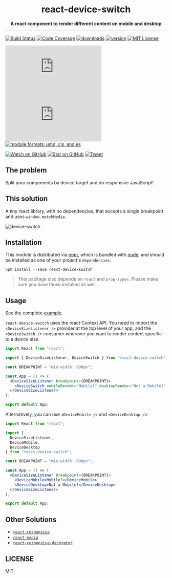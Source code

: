 <div align="center">
<h1>react-device-switch</h1>
 
<strong>A react component to render different content on mobile and desktop</strong>
</div>
 
<hr />
 
[![Build Status][build-badge]][build]
[![Code Coverage][coverage-badge]][coverage]
[![downloads][downloads-badge]][npmcharts]
[![version][version-badge]][package]
[![MIT License][license-badge]][LICENSE]

[![size][size-badge]][unpkg-dist]
[![gzip size][gzip-badge]][unpkg-dist]
[![module formats: umd, cjs, and es][module-formats-badge]][unpkg-dist]

[![Watch on GitHub][github-watch-badge]][github-watch]
[![Star on GitHub][github-star-badge]][github-star]
[![Tweet][twitter-badge]][twitter]

## The problem

Split your components by device target and do responsive JavaScript!

## This solution

A tiny react library, with no dependencies, that accepts a single breakpoint and uses `window.matchMedia`.

![device-switch](https://user-images.githubusercontent.com/433409/42350453-81f6176e-8065-11e8-98b1-f7a6bc89a4ff.gif)

## Installation

This module is distributed via [npm][npm], which is bundled with [node][node], and should be installed as one of your project's `dependencies`:

```
npm install --save react-device-switch
```

> This package also depends on `react` and `prop-types`. Please make sure you have those installed as well.

## Usage

See the complete [example](./example).

`react-device-switch` uses the react Context API. You need to import the `<DeviceSizeListener />` provider at the top level of your app, and the `<DeviceSwitch />` consumer wherever you want to render content specific to a device size.

```jsx
import React from "react";

import { DeviceSizeListener, DeviceSwitch } from "react-device-switch";

const BREAKPOINT = "min-width: 600px";

const App = () => (
  <DeviceSizeListener breakpoint={BREAKPOINT}>
    <DeviceSwitch mobileRender="Mobile!" desktopRender="Not a Mobile!" />
  </DeviceSizeListener>
);

export default App;
```

Alternatively, you can use `<DeviceMobile />` and `<DeviceDesktop />`:

```jsx
import React from "react";

import {
  DeviceSizeListener,
  DeviceMobile,
  DeviceDesktop
} from "react-device-switch";

const BREAKPOINT = "min-width: 600px";

const App = () => (
  <DeviceSizeListener breakpoint={BREAKPOINT}>
    <DeviceMobile>Mobile!</DeviceMobile>
    <DeviceDesktop>Not a Mobile!</DeviceDesktop>
  </DeviceSizeListener>
);

export default App;
```

## Other Solutions

- [`react-responsive`](https://github.com/contra/react-responsive)
- [`react-media`](https://github.com/ReactTraining/react-media)
- [`react-responsive-decorator`](https://github.com/damassi/react-responsive-decorator)

## LICENSE

MIT

[npm]: https://www.npmjs.com/
[node]: https://nodejs.org
[build-badge]: https://img.shields.io/travis/damusnet/react-device-switch.svg?style=plastic
[build]: https://travis-ci.org/damusnet/react-device-switch
[coverage-badge]: https://img.shields.io/codecov/c/github/damusnet/react-device-switch.svg?style=plastic
[coverage]: https://codecov.io/github/damusnet/react-device-switch
[greenkeeper-badge]: https://badges.greenkeeper.io/damusnet/react-device-switch.svg
[version-badge]: https://img.shields.io/npm/v/react-device-switch.svg?style=plastic
[package]: https://www.npmjs.com/package/react-device-switch
[downloads-badge]: https://img.shields.io/npm/dm/react-device-switch.svg?style=plastic
[npmcharts]: http://npmcharts.com/compare/react-device-switch
[license-badge]: https://img.shields.io/npm/l/react-device-switch.svg?style=plastic
[license]: https://github.com/damusnet/react-device-switch/blob/master/LICENSE
[github-watch-badge]: https://img.shields.io/github/watchers/damusnet/react-device-switch.svg?style=social
[github-watch]: https://github.com/damusnet/react-device-switch/watchers
[github-star-badge]: https://img.shields.io/github/stars/damusnet/react-device-switch.svg?style=social
[github-star]: https://github.com/damusnet/react-device-switch/stargazers
[twitter]: https://twitter.com/intent/tweet?text=Check%20out%20react-device-switch!%20https://github.com/damusnet/react-device-switch%20%F0%9F%91%8D
[twitter-badge]: https://img.shields.io/twitter/url/https/github.com/damusnet/react-device-switch.svg?style=social
[gzip-badge]: http://img.badgesize.io/https://unpkg.com/react-device-switch/dist/index.umd.js?compression=gzip&label=gzip%20size&style=plastic
[size-badge]: http://img.badgesize.io/https://unpkg.com/react-device-switch/dist/index.umd.js?label=size&style=plastic
[unpkg-dist]: https://unpkg.com/react-device-switch/dist/
[module-formats-badge]: https://img.shields.io/badge/module%20formats-umd%2C%20cjs%2C%20es-green.svg?style=plastic
